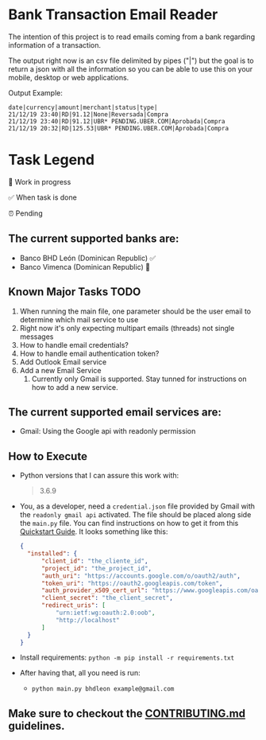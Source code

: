 # Bank Transaction Email Reader

The intention of this project is to read emails coming from a bank regarding information of a transaction.

The output right now is an csv file delimited by pipes ("|") but the goal is to return a json with all the information so you can be able to use this on your mobile, desktop or web applications.

Output Example:

    date|currency|amount|merchant|status|type|
    21/12/19 23:40|RD|91.12|None|Reversada|Compra
    21/12/19 23:40|RD|91.12|UBR* PENDING.UBER.COM|Aprobada|Compra
    21/12/19 20:32|RD|125.53|UBR* PENDING.UBER.COM|Aprobada|Compra

# Task Legend

:construction: Work in progress

:white_check_mark: When task is done

:alarm_clock: Pending


## The current supported banks are:
  - Banco BHD León (Dominican Republic) :white_check_mark:
  - Banco Vimenca (Dominican Republic) :construction:

## Known Major Tasks TODO

  1. When running the main file, one parameter should be the user email to determine which mail service to use
  1. Right now it's only expecting multipart emails (threads) not single messages
  1. How to handle email credentials?
  1. How to handle email authentication token?
  1. Add Outlook Email service
  1. Add a new Email Service
     1. Currently only Gmail is supported. Stay tunned for instructions on how to add a new service.

## The current supported email services are:
  - Gmail: Using the Google api with readonly permission

## How to Execute

  - Python versions that I can assure this work with:
    >3.6.9

  - You, as a developer, need a `credential.json` file provided by Gmail with the `readonly gmail api` activated. The file should be placed along side the `main.py` file. You can find instructions on how to get it from this [Quickstart Guide](https://developers.google.com/gmail/api/quickstart/python). It looks something like this:
    ```json
    {
      "installed": {
          "client_id": "the_cliente_id",
          "project_id": "the_project_id",
          "auth_uri": "https://accounts.google.com/o/oauth2/auth",
          "token_uri": "https://oauth2.googleapis.com/token",
          "auth_provider_x509_cert_url": "https://www.googleapis.com/oauth2/v1/certs",
          "client_secret": "the_client_secret",
          "redirect_uris": [
              "urn:ietf:wg:oauth:2.0:oob",
              "http://localhost"
          ]
      }
    }
    ```
  - Install requirements: `python -m pip install -r requirements.txt`
  - After having that, all you need is run:
    - `python main.py bhdleon example@gmail.com`

## Make sure to checkout the [CONTRIBUTING.md](./CONTRIBUTING.md) guidelines.